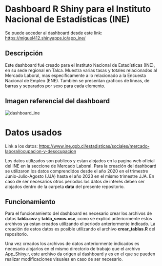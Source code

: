 # Dashboard R Shiny para el Instituto Nacional de Estadísticas (INE)

Se puede acceder al dashboard desde este link: https://miguel412.shinyapps.io/app_ine/

## Descripción

Este dashboard fué creado para el Instituto Nacional de Estadísticas (INE), en su sede regional en Talca. Muestra varias tasas y totales relacionados al Mercado Laboral, mas especificamente a lo relacionado a la Encuesta Nacional de Empleo (ENE). También se presentan graficos de lineas, de barras y separados por sexo para cada elemento. 

## Imagen referencial del dashboard

![dashboard_ine](https://github.com/miguellopez4/R-Shiny-Dashborad-INE-Chile/assets/89881027/952fe87f-f037-4841-97fa-f56ce23abf50)

# Datos usados

Link a los datos: https://www.ine.gob.cl/estadisticas/sociales/mercado-laboral/ocupacion-y-desocupacion

Los datos utilizados son publicos y estan alojados en la pagina web oficial del INE en la seccione de Mercado Laboral. Para la creación del dashboard se utilizaron los datos comprendidos desde el año 2020 en el trimestre Junio-Julio-Agosto (JJA) hasta el año 2023 en el mismo trimestre JJA. En caso de ser necesarios otros periodos los datos de interés deben ser alojados dentro de la carpeta **data** del presente repositorio.

## Funcionamiento

Para el funcionamiento del dashboard es necesario crear los archivos de datos **tabla.csv** y **tabla_sexos.csv**, como se explicó anteriormente estos archivos ya estan creados utilizando el periodo anteriormente indicado. La creación de estos datos es posible utilizando el archivo **crear_tablas.R** del repositorio.

Una vez creados los archivos de datos anteriormente indicados es necesario alojarlos en el mismo directorio de trabajo que el archivo App_Shiny.r, este archivo da origen al dashboard y es en el que se pueden realizar modificaciones visuales en caso de ser necesario.

